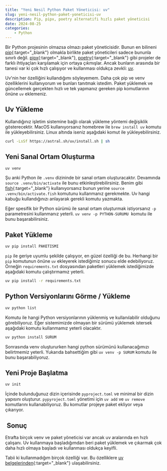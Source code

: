 ```yaml
---
title: "Yeni Nesil Python Paket Yöneticisi: uv"
slug: yeni-nesil-python-paket-yoneticisi-uv
description: Pip, pipx, poetry alternatifi hızlı paket yöneticisi
date: 2024-08-25
categories:
    - Python
---
```


Bir Python projesinin olmazsa olmazı paket yöneticisidir. Bunun en bilineni
[pip][pip]{:target="_blank"} olmakla birlikte paket yöneticileri sadece bununla sınırlı değil.
[pipx][pipx]{:target="_blank"}, [poetry][poetry]{:target="_blank"} gibi projeler de farklı
ihtiyaçları karşılamak için ortaya çıkmışlar. Ancak bunların arasında bir tanesi var ki çok hızlı
çalışıyor ve kullanması oldukça zevkli: [uv][uv].

[pip]:      https://pip.pypa.io/en/stable/
[pipx]:     https://pipx.pypa.io/stable/
[poetry]:   https://python-poetry.org
[uv]:       https://github.com/astral-sh/uv

<!-- more -->

Uv'nin her özelliğini kullandığımı söyleyemem. Daha çok pip ve venv özelliklerini kullanıyorum ve
bunları tanıtmak istedim. Paket yüklemek ve güncellemek gerçekten hızlı ve tek yapmanız gereken pip
komutlarının önüne `uv` eklemeniz.

## Uv Yükleme

Kullandığınız işletim sistemine bağlı olarak yükleme yöntemi değişiklik gösterecektir. MacOS kullanıyorsanız homebrew ile `brew install uv` komutu ile yükleyebilirsiniz. Linux altında iseniz aşağıdaki komut ile yükleyebilirsiniz.

```sh
curl -LsSf https://astral.sh/uv/install.sh | sh
```

## Yeni Sanal Ortam Oluşturma

```sh
uv venv
```

Şu anki Python ile `.venv` dizininde bir sanal ortam oluşturacaktır. Devamında
`source .venv/bin/activate` ile bunu etkinleştirebilirsiniz. Benim gibi
[fish][fish]{:target="_blank"} kullanıyorsanız bunun yerine `source .venv/bin/activate.fish` komutunu kullanmanız gerekmekte. Uv hangi kabuğu kullandığınızı anlayarak gerekli komutu yazmakta.

Eğer spesifik bir Python sürümü ile sanal ortam oluşturmak istiyorsanız `-p` parametresini
kullanmanız yeterli. `uv venv -p PYTHON-SURUMU`  komutu ile bunu başarabilirsiniz.

[fish]: https://fishshell.com

## Paket Yükleme

```sh
uv pip install PAKETISMI
```

`pip` ile geriye uyumlu şekilde çalışıyor, en güzel özelliği de bu. Herhangi bir `pip` komutunun
önüne `uv` ekleyerek istediğimiz sonucu elde edebiliyoruz. Örneğin `requirements.txt` dosyasından paketleri yüklemek istediğimizde aşağıdaki komutu çalıştırmamız yeterli.

```sh
uv pip install -r requirements.txt
```

## Python Versiyonlarını Görme / Yükleme

```sh
uv python list
```

Komutu ile hangi Python versiyonlarının yüklenmiş ve kullanılabilir olduğunu görebiliyoruz. Eğer
sistemimizde olmayan bir sürümü yüklemek istersek aşağıdaki komutu kullanmamız yeterli olacaktır.

```sh
uv python install SURUM
```

Sonrasında venv oluştururken hangi python sürümünü kullanacağımızı belirtmemiz yeterli. Yukarıda
bahsettiğim gibi `uv venv -p SURUM` komutu ile bunu başarabiliyoruz.

## Yeni Proje Başlatma

```sh
uv init
```

İçinde bulunduğunuz dizin içerisinde `pyproject.toml` ve minimal bir dizin yapısını oluşturur.
`pypyroject.toml` yönetimi için `uv add` ve `uv remove` komutlarını kullanabiliyoruz. Bu komutlar
projeye paket ekliyor veya çıkarıyor.

##  Sonuç

Etrafta birçok venv ve paket yöneticisi var ancak uv aralarında en hızlı çalışanı. Uv kullanmaya
başladığımdan beri paket yüklemek ve çıkarmak çok daha hızlı olmaya başladı ve kullanması oldukça
keyifli.

Tabii ki kullanmadığım birçok özelliği var. Bu özelliklere
[uv belgelerinden][uv-docs]{:target="_blank"} ulaşabilirsiniz.

[uv-docs]: https://docs.astral.sh/uv/
